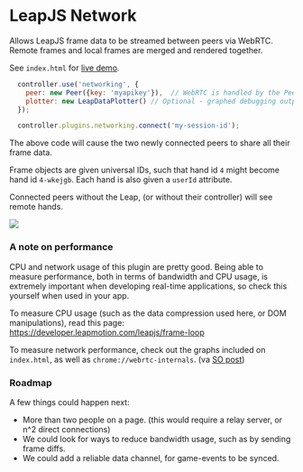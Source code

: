 # LeapJS Network


Allows LeapJS frame data to be streamed between peers via WebRTC.  Remote frames and local frames are merged and rendered together.

See `index.html` for [live demo](http://leapmotion.github.io/leapjs-network).

```javascript
  controller.use('networking', {
    peer: new Peer({key: 'myapikey'}),  // WebRTC is handled by the PeerJS library & service
    plotter: new LeapDataPlotter() // Optional - graphed debugging outputs
  });

  controller.plugins.networking.connect('my-session-id');
```

The above code will cause the two newly connected peers to share all their frame data.

Frame objects are given universal IDs, such that hand id `4` might become hand id `4-wkejgb`.  Each hand is also given a
`userId` attribute.

Connected peers without the Leap, (or without their controller) will see remote hands.


![](https://s3.amazonaws.com/uploads.hipchat.com/28703/497504/6wKA7LD2agRg8Cl/Screenshot%202014-07-20%2013.43.19.png)


### A note on performance

CPU and network usage of this plugin are pretty good.  Being able to measure performance, both in terms of bandwidth and CPU usage, is extremely important when developing real-time applications, so check this yourself when used in your app.

To measure CPU usage (such as the data compression used here, or DOM manipulations), read this page: https://developer.leapmotion.com/leapjs/frame-loop

To measure network performance, check out the graphs included on `index.html`, as well as `chrome://webrtc-internals`. (va [SO post](http://stackoverflow.com/questions/24847640/how-to-measure-bandwidth-of-a-webrtc-data-channel))


### Roadmap

A few things could happen next:
 - More than two people on a page.  (this would require a relay server, or n^2 direct connections)
 - We could look for ways to reduce bandwidth usage, such as by sending frame diffs.
 - We could add a reliable data channel, for game-events to be synced.
